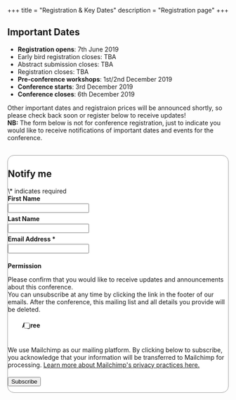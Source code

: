 +++
title = "Registration & Key Dates"
description = "Registration page"
+++

<meta http-equiv="X-UA-Compatible" content="IE=EmulateIE9">
  <!--[if lt IE10]>
	<h3 style="color:red;"> Please note that the registration page does not work if you are using Internet Explorer. <br> Please register using Safari, Chrome, or Firefox </h3>
  <![endif]-->
  
<!-- Please note that the registration page does not work if you are using Internet Explorer.  Please register using Safari, Chrome, or Firefox  -->

## Important Dates

- **Registration opens**: 7th June 2019
- Early bird registration closes: TBA
- Abstract submission closes: TBA
- Registration closes: TBA
- **Pre-conference workshops**: 1st/2nd December 2019
- **Conference starts**: 3rd December 2019
- **Conference closes**: 6th December 2019

Other important dates and registraion prices will be announced shortly, so please check back soon or register below to receive updates!  
**NB:** The form below is not for conference registration, just to indicate you would like to receive notifications of important dates and events for the conference.
<br><br>





<!-- Begin Mailchimp Signup Form -->
<link href="//cdn-images.mailchimp.com/embedcode/classic-10_7.css" rel="stylesheet" type="text/css">
<style type="text/css">
	#mc_embed_signup{background:#fff; clear:left; border:0.5px solid #999999; border-radius: 15px;}
	/* Add your own Mailchimp form style overrides in your site stylesheet or in this style block.
	   We recommend moving this block and the preceding CSS link to the HEAD of your HTML file. */
</style>
<style type="text/css">
	#mc-embedded-subscribe-form input[type=checkbox]{display: inline; width: auto;margin-right: 10px; position: absolute;}
	.checkbox {margin-left: 20px;}
	#mc_embed_signup .mc-field-group label {display:block;margin-bottom: 3px;font-weight: bold;}
	#mergeRow-gdpr {margin-top: 3%;}
	#mergeRow-gdpr fieldset label {font-weight: normal;margin-bottom: 20px !important;}
	#mc-embedded-subscribe-form .mc_fieldset{border:none;min-height: 0px;padding-bottom:0px;}
	#mc_embed_signup .mc-field-group.input-group label {display:inline;margin-left: 20px;}
	#mc_embed_signup .mc-field-group input {max-width: 400px;}
	#mc_embed_signup .mc-field-group {padding-bottom: 1%;}
</style>


<div id="mc_embed_signup">
<form action="https://adelaide.us16.list-manage.com/subscribe/post?u=6886987b686698c6d7c9df59c&amp;id=8638763281" method="post" id="mc-embedded-subscribe-form" name="mc-embedded-subscribe-form" class="validate" target="_blank" novalidate>
    <div id="mc_embed_signup_scroll">
	<h2>Notify me</h2>
<div class="indicates-required"><span class="asterisk">\*</span> indicates required</div>
<div class="mc-field-group">
	<label for="mce-FNAME">First Name </label>
	<input type="text" value="" name="FNAME" class="" id="mce-FNAME">
</div>
<div class="mc-field-group">
	<label for="mce-LNAME">Last Name </label>
	<input type="text" value="" name="LNAME" class="" id="mce-LNAME">
</div>
<div class="mc-field-group">
	<label for="mce-EMAIL">Email Address  <span class="asterisk">*</span>
</label>
	<input type="email" value="" name="EMAIL" class="required email" id="mce-EMAIL">
</div>
<div id="mergeRow-gdpr" class="mergeRow gdpr-mergeRow content__gdprBlock mc-field-group">
    <div class="content__gdpr">
        <label>Permission</label>
        <p>Please confirm that you would like to receive updates and announcements about this conference. 
        <br>
        You can unsubscribe at any time by clicking the link in the footer of our emails. After the conference, this mailing list and all details you provide will be deleted.</p>
        <fieldset class="mc_fieldset gdprRequired mc-field-group" name="interestgroup_field">
		<label class="checkbox subfield" for="gdpr_20989"><input type="checkbox" id="gdpr_20989" name="gdpr[20989]" value="Y" class="av-checkbox "><span>Agree</span> </label>
        </fieldset>
    </div>
    <div class="content__gdprLegal">
        <p>We use Mailchimp as our mailing platform. By clicking below to subscribe, you acknowledge that your information will be transferred to Mailchimp for processing. <a href="https://mailchimp.com/legal/" target="_blank">Learn more about Mailchimp's privacy practices here.</a></p>
    </div>
</div>
	<div id="mce-responses" class="clear">
		<div class="response" id="mce-error-response" style="display:none"></div>
		<div class="response" id="mce-success-response" style="display:none"></div>
	</div>    <!-- real people should not fill this in and expect good things - do not remove this or risk form bot signups-->
    <div style="position: absolute; left: -5000px;" aria-hidden="true"><input type="text" name="b_6886987b686698c6d7c9df59c_8638763281" tabindex="-1" value=""></div>
    <div class="clear"><input type="submit" value="Subscribe" name="subscribe" id="mc-embedded-subscribe" class="button"></div>
    </div>
</form>
</div>
<script type='text/javascript' src='//s3.amazonaws.com/downloads.mailchimp.com/js/mc-validate.js'></script><script type='text/javascript'>(function($) {window.fnames = new Array(); window.ftypes = new Array();fnames[1]='FNAME';ftypes[1]='text';fnames[2]='LNAME';ftypes[2]='text';fnames[0]='EMAIL';ftypes[0]='email';}(jQuery));var $mcj = jQuery.noConflict(true);</script>
<!--End mc_embed_signup-->





<!---
### Registration Options

| Options    | Early Bird Full Rate | Full Rate | Student Rate |
|------------|----------------------|-----------|--------------|
| Workshops  |                      |           |              |
| Conference |                      |           |              |
| Dinner     |                      |           |              |
| One-day    |                      |           |              |

<br>
All prices are in Australian Dollars (AUD). Proof of Student enrollment must be provided upon registration as a student.


<!--
<div class="col-sm-12 text-center">
<p class="text-large">
	<a class="btn btn-template-main-big" target="_blank" href="https://shop.adelaide.edu.au/konakart/More.../Conferences/Faculty-Sciences/Ranked-Set-Sampling%3A-translating-the-theory-to-applications-in-agriculture-and-natural-sciences/Agriculture%2C-Food-%26-Wine-141/2_2250.action?cust-sign-in-method=public">
	<i class="fa fa-user-plus"> Click here to Register now</i>
	</a> 
	</p>
	<p class="text-large">
	Please check the online cart after clicking "ADD TO CART" to see added purchases.
		</p>
</div>
-->
